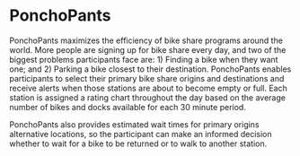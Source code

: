 PonchoPants
===========

PonchoPants maximizes the efficiency of bike share programs around the world.  More people are signing up for bike share every day, and two of the biggest problems participants face are: 1) Finding a bike when they want one; and 2) Parking a bike closest to their destination.  PonchoPants enables participants to select their primary bike share origins and destinations and receive alerts when those stations are about to become empty or full.  Each station is assigned a rating chart throughout the day based on the average number of bikes and docks available for each 30 minute period.

PonchoPants also provides estimated wait times for primary origins alternative locations, so the participant can make an informed decision whether to wait for a bike to be returned or to walk to another station.
